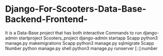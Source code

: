 # Django-For-Scooters-Data-Base-Backend-Frontend-
It is a Data-Base project that has both interactive 
Commands to run
django-admin startproject Scooters_project
django-admin startapp Scapp
python3 manage.py makemigrations Scapp
python3 manage.py sqlmigrate Scapp Number
python manage.py shell
python3 manage.py runserver [::]:number
 
